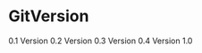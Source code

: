# GitV e r s i o n 
 
 0 . 1 
 
 V e r s i o n 
 
 0 . 2 
 
 V e r s i o n 
 
 0 . 3 
 
 V e r s i o n 
 
 0 . 4 
 
V e r s i o n  
 1 . 0  
 